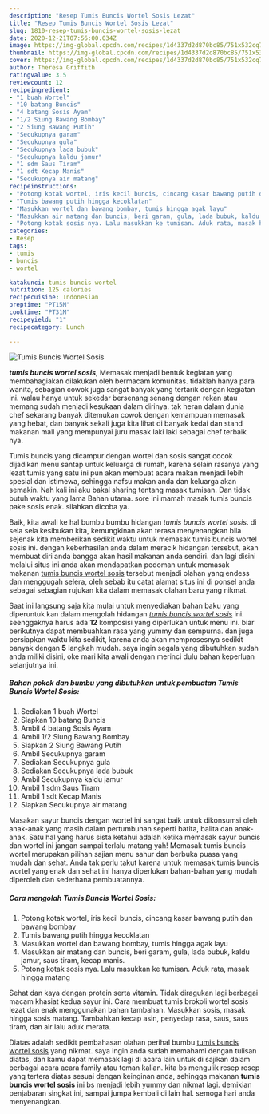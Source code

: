 ```yaml
---
description: "Resep Tumis Buncis Wortel Sosis Lezat"
title: "Resep Tumis Buncis Wortel Sosis Lezat"
slug: 1810-resep-tumis-buncis-wortel-sosis-lezat
date: 2020-12-21T07:56:00.034Z
image: https://img-global.cpcdn.com/recipes/1d4337d2d870bc85/751x532cq70/tumis-buncis-wortel-sosis-foto-resep-utama.jpg
thumbnail: https://img-global.cpcdn.com/recipes/1d4337d2d870bc85/751x532cq70/tumis-buncis-wortel-sosis-foto-resep-utama.jpg
cover: https://img-global.cpcdn.com/recipes/1d4337d2d870bc85/751x532cq70/tumis-buncis-wortel-sosis-foto-resep-utama.jpg
author: Theresa Griffith
ratingvalue: 3.5
reviewcount: 12
recipeingredient:
- "1 buah Wortel"
- "10 batang Buncis"
- "4 batang Sosis Ayam"
- "1/2 Siung Bawang Bombay"
- "2 Siung Bawang Putih"
- "Secukupnya garam"
- "Secukupnya gula"
- "Secukupnya lada bubuk"
- "Secukupnya kaldu jamur"
- "1 sdm Saus Tiram"
- "1 sdt Kecap Manis"
- "Secukupnya air matang"
recipeinstructions:
- "Potong kotak wortel, iris kecil buncis, cincang kasar bawang putih dan bawang bombay"
- "Tumis bawang putih hingga kecoklatan"
- "Masukkan wortel dan bawang bombay, tumis hingga agak layu"
- "Masukkan air matang dan buncis, beri garam, gula, lada bubuk, kaldu jamur, saus tiram, kecap manis."
- "Potong kotak sosis nya. Lalu masukkan ke tumisan. Aduk rata, masak hingga matang"
categories:
- Resep
tags:
- tumis
- buncis
- wortel

katakunci: tumis buncis wortel 
nutrition: 125 calories
recipecuisine: Indonesian
preptime: "PT15M"
cooktime: "PT31M"
recipeyield: "1"
recipecategory: Lunch

---
```



![Tumis Buncis Wortel Sosis](https://img-global.cpcdn.com/recipes/1d4337d2d870bc85/751x532cq70/tumis-buncis-wortel-sosis-foto-resep-utama.jpg)

<b><i>tumis buncis wortel sosis</i></b>, Memasak menjadi bentuk kegiatan yang membahagiakan dilakukan oleh bermacam komunitas. tidaklah hanya para wanita, sebagian cowok juga sangat banyak yang tertarik dengan kegiatan ini. walau hanya untuk sekedar bersenang senang dengan rekan atau memang sudah menjadi kesukaan dalam dirinya. tak heran dalam dunia chef sekarang banyak ditemukan cowok dengan kemampuan memasak yang hebat, dan banyak sekali juga kita lihat di banyak kedai dan stand makanan mall yang mempunyai juru masak laki laki sebagai chef terbaik nya.

Tumis buncis yang dicampur dengan wortel dan sosis sangat cocok dijadikan menu santap untuk keluarga di rumah, karena selain rasanya yang lezat tumis yang satu ini pun akan membuat acara makan menjadi lebih spesial dan istimewa, sehingga nafsu makan anda dan keluarga akan semakin. Nah kali ini aku bakal sharing tentang masak tumisan. Dan tidak butuh waktu yang lama Bahan utama. sore ini mamah masak tumis buncis pake sosis enak. silahkan dicoba ya.

Baik, kita awali ke hal bumbu bumbu hidangan <i>tumis buncis wortel sosis</i>. di sela sela kesibukan kita, kemungkinan akan terasa menyenangkan bila sejenak kita memberikan sedikit waktu untuk memasak tumis buncis wortel sosis ini. dengan keberhasilan anda dalam meracik hidangan tersebut, akan membuat diri anda bangga akan hasil makanan anda sendiri. dan lagi disini melalui situs ini anda akan mendapatkan pedoman untuk memasak makanan <u>tumis buncis wortel sosis</u> tersebut menjadi olahan yang endess dan menggugah selera, oleh sebab itu catat alamat situs ini di ponsel anda sebagai sebagian rujukan kita dalam memasak olahan baru yang nikmat.


Saat ini langsung saja kita mulai untuk menyediakan bahan baku yang diperuntuk kan dalam mengolah hidangan <u><i>tumis buncis wortel sosis</i></u> ini. seenggaknya harus ada <b>12</b> komposisi yang diperlukan untuk menu ini. biar berikutnya dapat membuahkan rasa yang yummy dan sempurna. dan juga persiapkan waktu kita sedikit, karena anda akan memprosesnya sedikit banyak dengan <b>5</b> langkah mudah. saya ingin segala yang dibutuhkan sudah anda miliki disini, oke mari kita awali dengan merinci dulu bahan keperluan selanjutnya ini.

<!--inarticleads1-->

##### Bahan pokok dan bumbu yang dibutuhkan untuk pembuatan Tumis Buncis Wortel Sosis:

1. Sediakan 1 buah Wortel
1. Siapkan 10 batang Buncis
1. Ambil 4 batang Sosis Ayam
1. Ambil 1/2 Siung Bawang Bombay
1. Siapkan 2 Siung Bawang Putih
1. Ambil Secukupnya garam
1. Sediakan Secukupnya gula
1. Sediakan Secukupnya lada bubuk
1. Ambil Secukupnya kaldu jamur
1. Ambil 1 sdm Saus Tiram
1. Ambil 1 sdt Kecap Manis
1. Siapkan Secukupnya air matang


Masakan sayur buncis dengan wortel ini sangat baik untuk dikonsumsi oleh anak-anak yang masih dalam pertumbuhan seperti batita, balita dan anak-anak. Satu hal yang harus sista ketahui adalah ketika memasak sayur buncis dan wortel ini jangan sampai terlalu matang yah! Memasak tumis buncis wortel merupakan pilihan sajian menu sahur dan berbuka puasa yang mudah dan sehat. Anda tak perlu takut karena untuk memasak tumis buncis wortel yang enak dan sehat ini hanya diperlukan bahan-bahan yang mudah diperoleh dan sederhana pembuatannya. 

<!--inarticleads2-->

##### Cara mengolah Tumis Buncis Wortel Sosis:

1. Potong kotak wortel, iris kecil buncis, cincang kasar bawang putih dan bawang bombay
1. Tumis bawang putih hingga kecoklatan
1. Masukkan wortel dan bawang bombay, tumis hingga agak layu
1. Masukkan air matang dan buncis, beri garam, gula, lada bubuk, kaldu jamur, saus tiram, kecap manis.
1. Potong kotak sosis nya. Lalu masukkan ke tumisan. Aduk rata, masak hingga matang


Sehat dan kaya dengan protein serta vitamin. Tidak diragukan lagi berbagai macam khasiat kedua sayur ini. Cara membuat tumis brokoli wortel sosis lezat dan enak menggunakan bahan tambahan. Masukkan sosis, masak hingga sosis matang. Tambahkan kecap asin, penyedap rasa, saus, saus tiram, dan air lalu aduk merata. 

Diatas adalah sedikit pembahasan olahan perihal bumbu <u>tumis buncis wortel sosis</u> yang nikmat. saya ingin anda sudah memahami dengan tulisan diatas, dan kamu dapat memasak lagi di acara lain untuk di sajikan dalam berbagai acara acara family atau teman kalian. kita bs mengulik resep resep yang tertera diatas sesuai dengan keinginan anda, sehingga makanan <b>tumis buncis wortel sosis</b> ini bs menjadi lebih yummy dan nikmat lagi. demikian penjabaran singkat ini, sampai jumpa kembali di lain hal. semoga hari anda menyenangkan.
